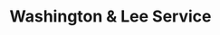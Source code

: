 ---
title: "Washington & Lee Service"
url: /cleveland-heights/washington-and-lee-service/
shop: car repair
---